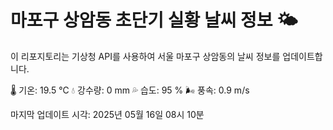 
# 마포구 상암동 초단기 실황 날씨 정보 🌤️

이 리포지토리는 기상청 API를 사용하여 서울 마포구 상암동의 날씨 정보를 업데이트합니다. 

🌡️ 기온: 19.5 ℃
💧 강수량: 0 mm
💦 습도: 95 %
🌬️ 풍속: 0.9 m/s

마지막 업데이트 시각: 2025년 05월 16일 08시 10분    
